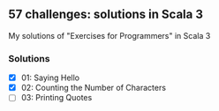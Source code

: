 ## 57 challenges: solutions in Scala 3
My solutions of "Exercises for Programmers" in Scala 3

### Solutions

- [x] 01: Saying Hello
- [x] 02: Counting the Number of Characters
- [ ] 03: Printing Quotes
